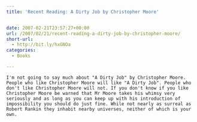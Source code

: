 ```yaml
---
title: 'Recent Reading: A Dirty Job by Christopher Moore'


date: 2007-02-21T23:57:27+00:00
url: /2007/02/21/recent-reading-a-dirty-job-by-christopher-moore/
short-url:
  - http://bit.ly/hxGNOa
categories:
  - Books

---
```

<div class='microid-mailto+http:sha1:b10810efe576f1ebbd5c2a9d4acf01db87bc5469'>
  
    I'm not going to say much about "A Dirty Job" by Christopher Moore. People who like Christopher Moore will like "A Dirty Job". People who don't like Christopher Moore will not. If you don't know if you like Christopher Moore be warned that Mr Moore takes his whimsy very seriously and as long as you can keep up with his introduction of impossibility you should do just fine. While not nearly as surreal as Robert Rankin they inhabit nearby universes, neither of which is your own.
  
